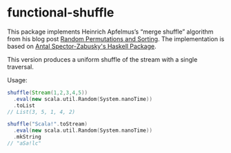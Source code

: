 # functional-shuffle

This package implements Heinrich Apfelmus’s “merge shuffle” algorithm from his blog post [Random Permutations and Sorting](https://apfelmus.nfshost.com/articles/random-permutations.html). The implementation is based on [Antal Spector-Zabusky's Haskell Package](https://github.com/antalsz/functional-shuffle).

This version produces a uniform shuffle of the stream with a single traversal.

Usage:
```scala
shuffle(Stream(1,2,3,4,5))
  .eval(new scala.util.Random(System.nanoTime))
  .toList
// List(3, 5, 1, 4, 2)

shuffle("Scala!".toStream)
  .eval(new scala.util.Random(System.nanoTime))
  .mkString
// "aSa!lc"
```